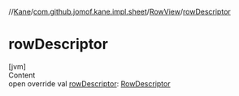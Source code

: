 //[Kane](../../index.md)/[com.github.jomof.kane.impl.sheet](../index.md)/[RowView](index.md)/[rowDescriptor](row-descriptor.md)



# rowDescriptor  
[jvm]  
Content  
open override val [rowDescriptor](row-descriptor.md): [RowDescriptor](../-row-descriptor/index.md)  



